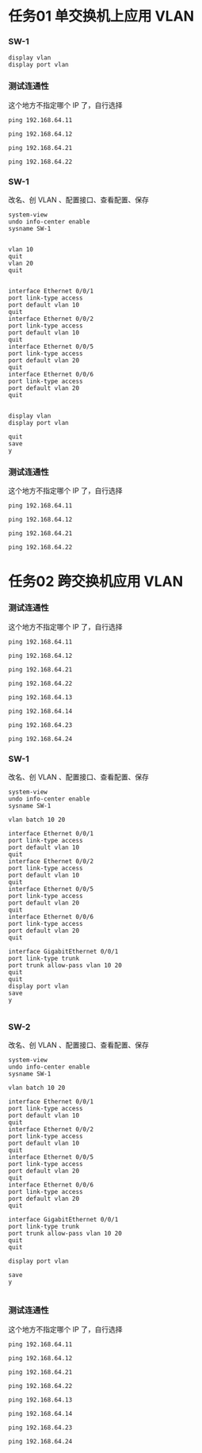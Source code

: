 # 任务01 单交换机上应用 VLAN

### SW-1

```
display vlan
display port vlan

```

### 测试连通性

这个地方不指定哪个 IP 了，自行选择

```
ping 192.168.64.11
```

```
ping 192.168.64.12
```

```
ping 192.168.64.21
```

```
ping 192.168.64.22
```

### SW-1

改名、创 VLAN 、配置接口、查看配置、保存

```
system-view
undo info-center enable
sysname SW-1


vlan 10
quit
vlan 20
quit


interface Ethernet 0/0/1
port link-type access
port default vlan 10
quit
interface Ethernet 0/0/2
port link-type access
port default vlan 10
quit
interface Ethernet 0/0/5
port link-type access
port default vlan 20
quit
interface Ethernet 0/0/6
port link-type access
port default vlan 20
quit


display vlan
display port vlan

quit
save
y

```

### 测试连通性

这个地方不指定哪个 IP 了，自行选择

```
ping 192.168.64.11
```

```
ping 192.168.64.12
```

```
ping 192.168.64.21
```

```
ping 192.168.64.22
```

# 任务02 跨交换机应用 VLAN

### 测试连通性

这个地方不指定哪个 IP 了，自行选择

```
ping 192.168.64.11
```

```
ping 192.168.64.12
```

```
ping 192.168.64.21
```

```
ping 192.168.64.22
```

```
ping 192.168.64.13
```

```
ping 192.168.64.14
```

```
ping 192.168.64.23
```

```
ping 192.168.64.24
```

###  SW-1

改名、创 VLAN 、配置接口、查看配置、保存

```
system-view
undo info-center enable
sysname SW-1

vlan batch 10 20

interface Ethernet 0/0/1
port link-type access
port default vlan 10
quit
interface Ethernet 0/0/2
port link-type access
port default vlan 10
quit
interface Ethernet 0/0/5
port link-type access
port default vlan 20
quit
interface Ethernet 0/0/6
port link-type access
port default vlan 20
quit

interface GigabitEthernet 0/0/1
port link-type trunk
port trunk allow-pass vlan 10 20
quit
quit
display port vlan
save
y


```

###  SW-2

改名、创 VLAN 、配置接口、查看配置、保存

```
system-view
undo info-center enable
sysname SW-1

vlan batch 10 20

interface Ethernet 0/0/1
port link-type access
port default vlan 10
quit
interface Ethernet 0/0/2
port link-type access
port default vlan 10
quit
interface Ethernet 0/0/5
port link-type access
port default vlan 20
quit
interface Ethernet 0/0/6
port link-type access
port default vlan 20
quit

interface GigabitEthernet 0/0/1
port link-type trunk
port trunk allow-pass vlan 10 20
quit
quit

display port vlan

save
y


```

### 测试连通性

这个地方不指定哪个 IP 了，自行选择

```
ping 192.168.64.11
```

```
ping 192.168.64.12
```

```
ping 192.168.64.21
```

```
ping 192.168.64.22
```

```
ping 192.168.64.13
```

```
ping 192.168.64.14
```

```
ping 192.168.64.23
```

```
ping 192.168.64.24
```

###  



















